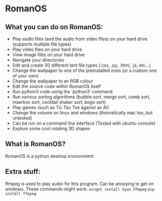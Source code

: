# RomanOS

## What you can do on RomanOS:
- Play audio files (and the audio from video files) on your hard drive (supports multiple file types)
- Play video files on your hard drive
- View image files on your hard drive
- Navigate your directories
- Edit and create 30 different text file types (.css, .py, .html, .js, etc...)
- Change the wallpaper to one of the preinstalled ones (or a custom one of your own)
- Change the wallpaper to an RGB colour
- Edit the source code within RomanOS itself
- Run python3 code using the 'python3' command
- Run various sorting algorithms (bubble sort, merge sort, comb sort, insertion sort, cocktail shaker sort, bogo sort)
- Play games (such as Tic Tac Toe against an AI)
- Change the volume on linux and windows (theoretically mac too, but untested)
- Can be run on a command line interface (Tested with ubuntu console)
- Explore some cool rotating 3D shapes  

## What is RomanOS?

RomanOS is a python desktop environment.

## Extra stuff:
ffmpeg is used to play audio for this program. Can be annoying to get on windows.
These commands might work:
```winget install Gyan.FFmpeg```
```pip install ffmpeg```
